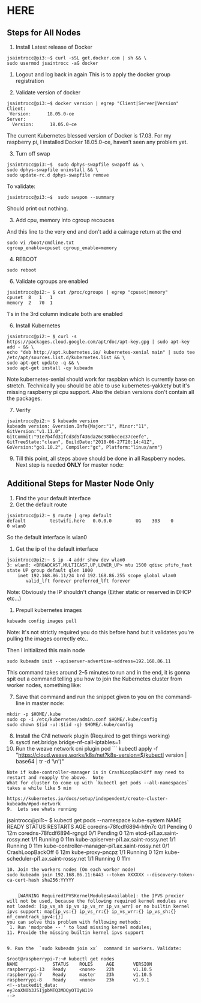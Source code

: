 # HERE

## Steps for All Nodes
1.  Install Latest release of Docker

```
jsaintrocc@pi3:~$ curl -sSL get.docker.com | sh && \
sudo usermod jsaintrocc -aG docker
```

1. Logout and log back in again
    This is to apply the docker group registration
    
3.  Validate version of docker

```
jsaintrocc@pi3:~$ docker version | egrep "Client|Server|Version"
Client:
 Version:      18.05.0-ce
Server:
  Version:      18.05.0-ce
```

The current Kubernetes blessed version of Docker is 17.03. For my raspberry pi, I installed Docker 18.05.0-ce, haven’t seen any problem yet.

3. Turn off swap

```
jsaintrocc@pi3:~$  sudo dphys-swapfile swapoff && \
sudo dphys-swapfile uninstall && \
sudo update-rc.d dphys-swapfile remove
```

To validate:

```
jsaintrocc@pi3:~$  sudo swapon --summary
```

Should print out nothing.

3. Add cpu, memory into cgroup recouces

And this line to the very end and don't add a cairrage return at the end
```
sudo vi /boot/cmdline.txt
cgroup_enable=cpuset cgroup_enable=memory
```
4. REBOOT

```
sudo reboot
```

6. Validate cgroups are enabled

```
jsaintrocc@pi2:~ $ cat /proc/cgroups | egrep "cpuset|memory"
cpuset	8	1	1
memory	2	70	1
```

1's in the 3rd column indicate both are enabled

6. Install Kubernetes

```
jsaintrocc@pi2:~ $ curl -s https://packages.cloud.google.com/apt/doc/apt-key.gpg | sudo apt-key add - && \
echo "deb http://apt.kubernetes.io/ kubernetes-xenial main" | sudo tee /etc/apt/sources.list.d/kubernetes.list && \
sudo apt-get update -q && \
sudo apt-get install -qy kubeadm
```
Note kubernetes-xenial should work for raspbian which is currently base on stretch.  Technically you should be able to use kubernetes-yakkety but it's missing raspberry pi cpu support.  Also the debian versions don't contain all the packages.

7. Verify

```
jsaintrocc@pi2:~ $ kubeadm version
kubeadm version: &version.Info{Major:"1", Minor:"11", GitVersion:"v1.11.0", GitCommit:"91e7b4fd31fcd3d5f436da26c980becec37ceefe", GitTreeState:"clean", BuildDate:"2018-06-27T20:14:41Z", GoVersion:"go1.10.2", Compiler:"gc", Platform:"linux/arm"}
```

9. Till this point, all steps above should be done in all Raspberry nodes. Next step is needed  **ONLY**  for master node:

## Additional Steps for Master Node Only 

1. Find the your default interface
  1. Get the default route
```
jsaintrocc@pi2:~ $ route | grep default
default         testwifi.here   0.0.0.0         UG    303    0        0 wlan0
```

So the default interface is wlan0

  1. Get the ip of the default interface
```
jsaintrocc@pi2:~ $ ip -4 addr show dev wlan0
3: wlan0: <BROADCAST,MULTICAST,UP,LOWER_UP> mtu 1500 qdisc pfifo_fast state UP group default qlen 1000
    inet 192.168.86.11/24 brd 192.168.86.255 scope global wlan0
       valid_lft forever preferred_lft forever
```
Note: Obviously the IP shouldn't change (Either static or reserved in DHCP etc...)

1. Prepull kubernetes images
```
kubeadm config images pull
```
Note: It's not strictly required you do this before hand but it validates you're pulling the images correctly etc..

Then I initialized this main node

```
sudo kubeadm init --apiserver-advertise-address=192.168.86.11
```

This command takes around 2–5 minutes to run and in the end, it is gonna spit out a command telling you how to join the Kubernetes cluster from worker nodes, something like:

7. Save that command and run the snippet given to you on the command-line in master node:

```
mkdir -p $HOME/.kube
sudo cp -i /etc/kubernetes/admin.conf $HOME/.kube/config
sudo chown $(id -u):$(id -g) $HOME/.kube/config
```

8.  Install the CNI network plugin (Required to get things working)
  1. sysctl net.bridge.bridge-nf-call-iptables=1
  2. Run the weave network cni plugin pod
    ```
kubectl apply -f "https://cloud.weave.works/k8s/net?k8s-version=$(kubectl version | base64 | tr -d '\n')"
```
Note if kube-controller-manager is in CrashLoopBackOff may need to restart and reapply the above.  Note 
What for cluster to come up with `kubectl get pods --all-namespaces` takes a while like 5 min

https://kubernetes.io/docs/setup/independent/create-cluster-kubeadm/#pod-network
9.  Lets see whats running
```
jsaintrocc@pi1:~ $ kubectl get pods --namespace kube-system
NAME                                             READY     STATUS             RESTARTS   AGE
coredns-78fcdf6894-h9n7c                         0/1       Pending            0          12m
coredns-78fcdf6894-rgngd                         0/1       Pending            0          12m
etcd-pi1.ax.saint-rossy.net                      1/1       Running            0          11m
kube-apiserver-pi1.ax.saint-rossy.net            1/1       Running            0          11m
kube-controller-manager-pi1.ax.saint-rossy.net   0/1       CrashLoopBackOff   6          12m
kube-proxy-pncpz                                 1/1       Running            0          12m
kube-scheduler-pi1.ax.saint-rossy.net            1/1       Running            0          11m
```
10. Join the workers nodes (On each worker node)
sudo kubeadm join 192.168.86.11:6443 --token XXXXXX --discovery-token-ca-cert-hash sha256:YYYYY


	[WARNING RequiredIPVSKernelModulesAvailable]: the IPVS proxier will not be used, because the following required kernel modules are not loaded: [ip_vs_sh ip_vs ip_vs_rr ip_vs_wrr] or no builtin kernel ipvs support: map[ip_vs:{} ip_vs_rr:{} ip_vs_wrr:{} ip_vs_sh:{} nf_conntrack_ipv4:{}]
you can solve this problem with following methods:
 1. Run 'modprobe -- ' to load missing kernel modules;
11. Provide the missing builtin kernel ipvs support


9. Run the  `sudo kubeadm join xx`  command in workers. Validate:

$root@raspberrypi-7:~# kubectl get nodes  
NAME             STATUS    ROLES     AGE       VERSION  
raspberrypi-13   Ready     <none>    22h       v1.10.5  
raspberrypi-7    Ready     master    23h       v1.10.5  
raspberrypi-8    Ready     <none>    23h       v1.9.1
<!--stackedit_data:
eyJoaXN0b3J5IjpbMTQ3MDQyOTIyN119
-->